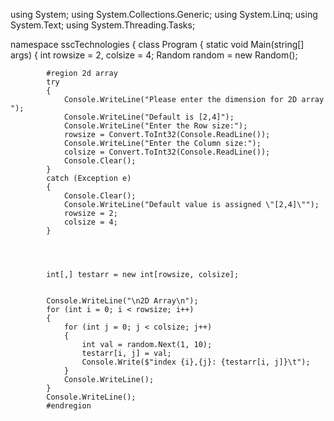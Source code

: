 using System;
using System.Collections.Generic;
using System.Linq;
using System.Text;
using System.Threading.Tasks;

namespace sscTechnologies
{
    class Program
    {
        static void Main(string[] args)
        {
            int rowsize = 2, colsize = 4;
            Random random = new Random();

            #region 2d array
            try
            {
                Console.WriteLine("Please enter the dimension for 2D array ");
                Console.WriteLine("Default is [2,4]");
                Console.WriteLine("Enter the Row size:");
                rowsize = Convert.ToInt32(Console.ReadLine());
                Console.WriteLine("Enter the Column size:");
                colsize = Convert.ToInt32(Console.ReadLine());
                Console.Clear();
            }
            catch (Exception e)
            {
                Console.Clear();
                Console.WriteLine("Default value is assigned \"[2,4]\"");
                rowsize = 2;
                colsize = 4;
            }


            

            int[,] testarr = new int[rowsize, colsize];
           
         
            Console.WriteLine("\n2D Array\n");
            for (int i = 0; i < rowsize; i++)
            {
                for (int j = 0; j < colsize; j++)
                {
                    int val = random.Next(1, 10);
                    testarr[i, j] = val;
                    Console.Write($"index {i},{j}: {testarr[i, j]}\t");
                }
                Console.WriteLine();
            }
            Console.WriteLine();
            #endregion
